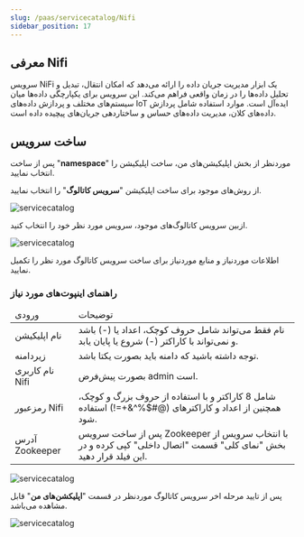 ```yaml
---
slug: /paas/servicecatalog/Nifi
sidebar_position: 17
---
```


## معرفی Nifi
سرویس NiFi یک ابزار مدیریت جریان داده را ارائه می‌دهد که امکان انتقال، تبدیل و تحلیل داده‌ها را در زمان واقعی فراهم می‌کند. این سرویس برای یکپارچگی داده‌ها میان سیستم‌های مختلف و پردازش داده‌های IoT ایده‌آل است. موارد استفاده شامل پردازش داده‌های کلان، مدیریت داده‌های حساس و ساختاردهی جریان‌های پیچیده داده است.


## ساخت سرویس
پس از ساخت "**namespace**" موردنظر از بخش اپلیکیشن‌های من، ساخت اپلیکیشن را انتخاب نمایید.

از روش‌های موجود برای ساخت اپلیکیشن "**سرویس کاتالوگ**" را انتخاب نمایید.

![servicecatalog](/img/servicecatalog/servicecatalog00.png)

ازبین سرویس کاتالوگ‌های موجود، سرویس مورد نظر خود را انتخاب کنید.



![servicecatalog](/img/servicecatalog/servicecatalog000.png)

اطلاعات موردنیاز و منابع موردنیاز برای ساخت سرویس کاتالوگ مورد نظر را تکمیل نمایید.

### راهنمای اینپوت‌های مورد نیاز
<table>
    <thead>
        <tr>
            <td>ورودی</td>
            <td>توضیحات</td>
        </tr>
    </thead>
    <tbody>
        <tr>
            <td>نام اپلیکیشن</td>
            <td>نام فقط می‌تواند شامل حروف کوچک، اعداد یا (-) باشد و نمی‌تواند با کاراکتر (-) شروع یا پایان یابد.</td>
        </tr>
         <tr>
            <td>زیردامنه</td>
            <td>توجه داشته باشید که دامنه باید بصورت یکتا باشد.</td>
        </tr>
        <tr>
            <td>نام کاربری Nifi</td>
            <td>بصورت پیش‌فرض admin است.</td>
        </tr>
        <tr>
            <td>رمزعبور Nifi</td>
            <td>شامل 8 کاراکتر و با استفاده از حروف بزرگ و کوچک، همچنین از اعداد و کاراکتر‌های (@#$%^&+=!) استفاده شود.</td>
        </tr>
        <tr>
            <td>آدرس Zookeeper</td>
           <td>پس از ساخت سرویس Zookeeper با انتخاب سرویس از بخش "نمای کلی" قسمت "اتصال داخلی" کپی کرده و در این فیلد قرار دهید. </td>
        </tr>
    </tbody>
</table> 

![servicecatalog](/img/servicecatalog/servicecatalog37.png)

 پس از تایید مرحله اخر سرویس کاتالوگ موردنظر در قسمت "**اپلیکشن‌های من**" قابل مشاهده می‌باشد.
 
 ![servicecatalog](/img/servicecatalog/servicecatalog38.png)

